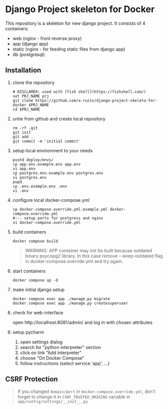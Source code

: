 # Django Project skeleton for Docker

This repository is a skeleton for new django project.
It consists of 4 containers:

- web (nginx - front reverse proxy)
- app (django app)
- static (nginx - for feeding static files from django app)
- db (postgresql)

## Installation

1. clone the repository

       # DISCLAMER: used with [fish shell](https://fishshell.com/)
       set PRJ_NAME prj
       git clone https://github.com/a-ruzin/django-project-skeleto-for-docker $PRJ_NAME
       cd $PRJ_NAME

2. untie from github and create local repository

       rm -rf .git
       git init
       git add .
       git commit -m 'initial commit'

3. setup local environment to your needs

       pushd deploy/envs/
       cp app.env.example.env app.env
       vi app.env
       cp postgres.env.example.env postgres.env
       vi postgres.env
       popd
       cp .env.example.env .env
       vi .env

4. configure local docker-compose.yml

       cp docker-compose.override.yml.example.yml docker-compose.override.yml
       #--- setup ports for postgress and nginx
       vi docker-compose.override.yml

5. build containers

       docker compose build

   > WARNING: APP container may not be built because outdated
   > binary psycopg2 library. In this case remove --keep-outdated
   > flag in docker-compose.override.yml and try again.

6. start containers

       docker compose up -d

7. make initial django setup

       docker compose exec app ./manage.py migrate
       docker compose exec app ./manage.py createsuperuser

8. check for web-interface

   open http://localhost:8081/admin/ and log in with chosen attributes

9. setup pycharm

    1. open settings dialog
    2. search for "python interpreter" section
    3. click on link "Add interpreter"
    4. choose "On Docker Compose"
    5. follow instructions (select service 'app', ...)

## CSRF Protection

> If you changed `domain/port` in `docker-compose.override.yml`,
> don't forget to change it in `CSRF_TRUSTED_ORIGINS` variable
> in `app/config/settings/__init__.py`
